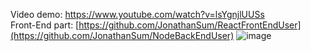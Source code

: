 

Video demo: https://www.youtube.com/watch?v=lsYgnjlUUSs
<br/>
Front-End part: [https://github.com/JonathanSum/ReactFrontEndUser](https://github.com/JonathanSum/NodeBackEndUser)
![image](https://user-images.githubusercontent.com/21982975/206614650-5b6e40a6-a863-4876-975a-1d1a5d751125.png)

